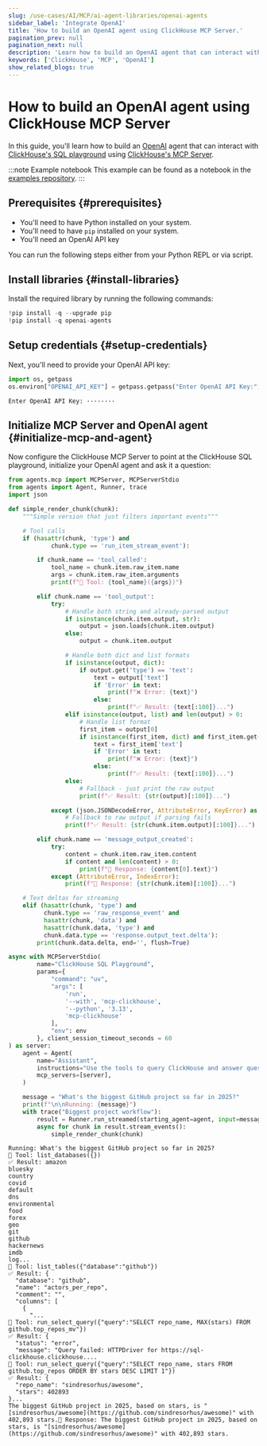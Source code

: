 ```yaml
---
slug: /use-cases/AI/MCP/ai-agent-libraries/openai-agents
sidebar_label: 'Integrate OpenAI'
title: 'How to build an OpenAI agent using ClickHouse MCP Server.'
pagination_prev: null
pagination_next: null
description: 'Learn how to build an OpenAI agent that can interact with ClickHouse MCP Server.'
keywords: ['ClickHouse', 'MCP', 'OpenAI']
show_related_blogs: true
---
```


# How to build an OpenAI agent using ClickHouse MCP Server

In this guide, you'll learn how to build an [OpenAI](https://github.com/openai/openai-agents-python) agent that
can interact with [ClickHouse's SQL playground](https://sql.clickhouse.com/) using [ClickHouse's MCP Server](https://github.com/ClickHouse/mcp-clickhouse).

:::note Example notebook
This example can be found as a notebook in the [examples repository](https://github.com/ClickHouse/examples/blob/main/ai/mcp/openai-agents/openai-agents.ipynb).
:::

## Prerequisites {#prerequisites}
- You'll need to have Python installed on your system.
- You'll need to have `pip` installed on your system.
- You'll need an OpenAI API key

You can run the following steps either from your Python REPL or via script.

<VerticalStepper headerLevel="h2">

## Install libraries {#install-libraries}

Install the required library by running the following commands:

```python
!pip install -q --upgrade pip
!pip install -q openai-agents
```

## Setup credentials {#setup-credentials}

Next, you'll need to provide your OpenAI API key:

```python
import os, getpass
os.environ["OPENAI_API_KEY"] = getpass.getpass("Enter OpenAI API Key:")
```

```response title="Response"
Enter OpenAI API Key: ········
```

## Initialize MCP Server and OpenAI agent {#initialize-mcp-and-agent}

Now configure the ClickHouse MCP Server to point at the ClickHouse SQL playground,
initialize your OpenAI agent and ask it a question:

```python
from agents.mcp import MCPServer, MCPServerStdio
from agents import Agent, Runner, trace
import json

def simple_render_chunk(chunk):
    """Simple version that just filters important events"""

    # Tool calls
    if (hasattr(chunk, 'type') and
            chunk.type == 'run_item_stream_event'):

        if chunk.name == 'tool_called':
            tool_name = chunk.item.raw_item.name
            args = chunk.item.raw_item.arguments
            print(f"🔧 Tool: {tool_name}({args})")

        elif chunk.name == 'tool_output':
            try:
                # Handle both string and already-parsed output
                if isinstance(chunk.item.output, str):
                    output = json.loads(chunk.item.output)
                else:
                    output = chunk.item.output

                # Handle both dict and list formats
                if isinstance(output, dict):
                    if output.get('type') == 'text':
                        text = output['text']
                        if 'Error' in text:
                            print(f"❌ Error: {text}")
                        else:
                            print(f"✅ Result: {text[:100]}...")
                elif isinstance(output, list) and len(output) > 0:
                    # Handle list format
                    first_item = output[0]
                    if isinstance(first_item, dict) and first_item.get('type') == 'text':
                        text = first_item['text']
                        if 'Error' in text:
                            print(f"❌ Error: {text}")
                        else:
                            print(f"✅ Result: {text[:100]}...")
                else:
                    # Fallback - just print the raw output
                    print(f"✅ Result: {str(output)[:100]}...")

            except (json.JSONDecodeError, AttributeError, KeyError) as e:
                # Fallback to raw output if parsing fails
                print(f"✅ Result: {str(chunk.item.output)[:100]}...")

        elif chunk.name == 'message_output_created':
            try:
                content = chunk.item.raw_item.content
                if content and len(content) > 0:
                    print(f"💬 Response: {content[0].text}")
            except (AttributeError, IndexError):
                print(f"💬 Response: {str(chunk.item)[:100]}...")

    # Text deltas for streaming
    elif (hasattr(chunk, 'type') and
          chunk.type == 'raw_response_event' and
          hasattr(chunk, 'data') and
          hasattr(chunk.data, 'type') and
          chunk.data.type == 'response.output_text.delta'):
        print(chunk.data.delta, end='', flush=True)

async with MCPServerStdio(
        name="ClickHouse SQL Playground",
        params={
            "command": "uv",
            "args": [
                'run',
                '--with', 'mcp-clickhouse',
                '--python', '3.13',
                'mcp-clickhouse'
            ],
            "env": env
        }, client_session_timeout_seconds = 60
) as server:
    agent = Agent(
        name="Assistant",
        instructions="Use the tools to query ClickHouse and answer questions based on those files.",
        mcp_servers=[server],
    )

    message = "What's the biggest GitHub project so far in 2025?"
    print(f"\n\nRunning: {message}")
    with trace("Biggest project workflow"):
        result = Runner.run_streamed(starting_agent=agent, input=message, max_turns=20)
        async for chunk in result.stream_events():
            simple_render_chunk(chunk)
```

```response title="Response"
Running: What's the biggest GitHub project so far in 2025?
🔧 Tool: list_databases({})
✅ Result: amazon
bluesky
country
covid
default
dns
environmental
food
forex
geo
git
github
hackernews
imdb
log...
🔧 Tool: list_tables({"database":"github"})
✅ Result: {
  "database": "github",
  "name": "actors_per_repo",
  "comment": "",
  "columns": [
    {
      "...
🔧 Tool: run_select_query({"query":"SELECT repo_name, MAX(stars) FROM github.top_repos_mv"})
✅ Result: {
  "status": "error",
  "message": "Query failed: HTTPDriver for https://sql-clickhouse.clickhouse....
🔧 Tool: run_select_query({"query":"SELECT repo_name, stars FROM github.top_repos ORDER BY stars DESC LIMIT 1"})
✅ Result: {
  "repo_name": "sindresorhus/awesome",
  "stars": 402893
}...
The biggest GitHub project in 2025, based on stars, is "[sindresorhus/awesome](https://github.com/sindresorhus/awesome)" with 402,893 stars.💬 Response: The biggest GitHub project in 2025, based on stars, is "[sindresorhus/awesome](https://github.com/sindresorhus/awesome)" with 402,893 stars.
```

</VerticalStepper>
